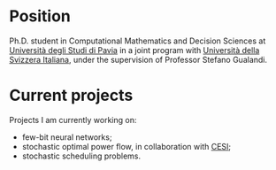 # Position 

Ph.D. student in Computational Mathematics and Decision Sciences at [Università degli Studi di Pavia](https://web.unipv.it/) in a joint program with [Università della Svizzera Italiana](https://www.usi.ch/it), under the supervision of Professor Stefano Gualandi.

# Current projects

Projects I am currently working on:

* few-bit neural networks;
* stochastic optimal power flow, in collaboration with [CESI](https://www.cesi.it/);
* stochastic scheduling problems.


<!--- ## Teaching and Tutoring activity --->
<!--- panno --->
<!--- gabor --->
<!--- tutor per algebra e geometria --->


